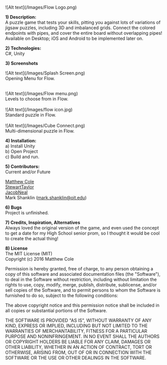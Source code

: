 ![Alt text](/Images/Flow Logo.png)

<b>1) Description:</b><br />
A puzzle game that tests your skills, pitting you against lots of variations of jigsaw puzzles, including 3D and imbalanced grids. Connect the colored endpoints with pipes, and cover the entire board without overlapping pipes! Available on Desktop; iOS and Android to be implemented later on.

<b>2) Technologies:</b><br />
C#, Unity<br />

<b>3) Screenshots</b><br />
 
![Alt text](/Images/Splash Screen.png)
<br />
Opening Menu for Flow.<br />

<br />
![Alt text](/Images/Flow menu.png)
<br />
Levels to choose from in Flow.<br />

<br />
![Alt text](/Images/flow icon.jpg)
<br />
Standard puzzle in Flow.<br />

<br />
![Alt text](/Images/Cube Connect.png)
<br />
Multi-dimensional puzzle in Flow.<br />

<b>4) Installation:</b><br />
a) Install Unity<br />
b) Open Project<br />
c) Build and run.<br />

<b>5) Contributors:</b> <br />
Current and/or Future

[Matthew Cole](https://github.com/colematthew4)<br />
[StewartTaylor](https://github.com/StewartTaylor)<br />
[JacobNeal](https://github.com/jacobneal)<br />
Mark Shanklin (mark.shanklin@oit.edu)<br />

<b>6) Bugs</b><br />
Project is unfinished.

<b>7) Credits, Inspiration, Alternatives</b><br />
Always loved the original version of the game, and even used the concept to get a date for my High School senior prom, so I thought it would be cool to create the actual thing!<br />

<b>8) License</b><br />
The MIT License (MIT)<br />
Copyright (c) 2016 Matthew Cole<br />

Permission is hereby granted, free of charge, to any person obtaining a copy of this software and associated documentation files (the "Software"), to deal in the Software without restriction, including without limitation the rights to use, copy, modify, merge, publish, distribute, sublicense, and/or sell copies of the Software, and to permit persons to whom the Software is furnished to do so, subject to the following conditions:<br />

The above copyright notice and this permission notice shall be included in all copies or substantial portions of the Software.<br />

THE SOFTWARE IS PROVIDED "AS IS", WITHOUT WARRANTY OF ANY KIND, EXPRESS OR IMPLIED, INCLUDING BUT NOT LIMITED TO THE WARRANTIES OF MERCHANTABILITY, FITNESS FOR A PARTICULAR PURPOSE AND NONINFRINGEMENT. IN NO EVENT SHALL THE AUTHORS OR COPYRIGHT HOLDERS BE LIABLE FOR ANY CLAIM, DAMAGES OR OTHER LIABILITY, WHETHER IN AN ACTION OF CONTRACT, TORT OR OTHERWISE, ARISING FROM, OUT OF OR IN CONNECTION WITH THE SOFTWARE OR THE USE OR OTHER DEALINGS IN THE SOFTWARE.<br />
